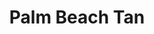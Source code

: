 ---
title: "Palm Beach Tan"
url: /portland/palm-beach-tan-southeast-mcloughlin-boulevard/
shop: beauty
---